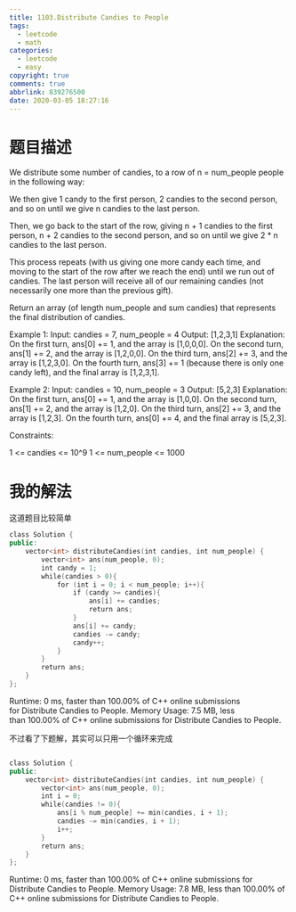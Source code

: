 ```yaml
---
title: 1103.Distribute Candies to People
tags:
  - leetcode
  - math
categories:
  - leetcode
  - easy
copyright: true
comments: true
abbrlink: 839276500
date: 2020-03-05 18:27:16
---
```

# 题目描述
We distribute some number of candies, to a row of n = num_people people in the following way:

We then give 1 candy to the first person, 2 candies to the second person, and so on until we give n candies to the last person.

Then, we go back to the start of the row, giving n + 1 candies to the first person, n + 2 candies to the second person, and so on until we give 2 * n candies to the last person.

This process repeats (with us giving one more candy each time, and moving to the start of the row after we reach the end) until we run out of candies.  The last person will receive all of our remaining candies (not necessarily one more than the previous gift).

Return an array (of length num_people and sum candies) that represents the final distribution of candies.

Example 1:
Input: candies = 7, num_people = 4
Output: [1,2,3,1]
Explanation:
On the first turn, ans[0] += 1, and the array is [1,0,0,0].
On the second turn, ans[1] += 2, and the array is [1,2,0,0].
On the third turn, ans[2] += 3, and the array is [1,2,3,0].
On the fourth turn, ans[3] += 1 (because there is only one candy left), and the final array is [1,2,3,1].

Example 2:
Input: candies = 10, num_people = 3
Output: [5,2,3]
Explanation: 
On the first turn, ans[0] += 1, and the array is [1,0,0].
On the second turn, ans[1] += 2, and the array is [1,2,0].
On the third turn, ans[2] += 3, and the array is [1,2,3].
On the fourth turn, ans[0] += 4, and the final array is [5,2,3]. 

Constraints:

1 <= candies <= 10^9
1 <= num_people <= 1000
# 我的解法
这道题目比较简单
```C++
class Solution {
public:
    vector<int> distributeCandies(int candies, int num_people) {
        vector<int> ans(num_people, 0);
        int candy = 1;
        while(candies > 0){
            for (int i = 0; i < num_people; i++){
                if (candy >= candies){
                    ans[i] += candies;
                    return ans;
                }
                ans[i] += candy;
                candies -= candy;
                candy++;
            }
        }
        return ans;
    }
};
```

Runtime: 0 ms, faster than 100.00% of C++ online submissions for Distribute Candies to People.
Memory Usage: 7.5 MB, less than 100.00% of C++ online submissions for Distribute Candies to People.

不过看了下题解，其实可以只用一个循环来完成
```C++

class Solution {
public:
    vector<int> distributeCandies(int candies, int num_people) {
        vector<int> ans(num_people, 0);
        int i = 0;
        while(candies != 0){
            ans[i % num_people] += min(candies, i + 1);
            candies -= min(candies, i + 1);
            i++;
        }
        return ans;
    }
};


```

Runtime: 0 ms, faster than 100.00% of C++ online submissions for Distribute Candies to People.
Memory Usage: 7.8 MB, less than 100.00% of C++ online submissions for Distribute Candies to People.